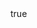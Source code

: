 ---
#
# head attributes
#
head: {
    title: "Q(AI)²",
    description: "Website für das Q(AI)^2-Projekt.",
    URLFavicon: "src/assets/images/8-bit-illustration-of-quantum-computer-with-clean-background.ico",
    URLOGTagWebsiteURL: "https://qai2.de",
    URLOGTagImage: "src/assets/images/8-bit-illustration-of-quantum-computer-with-clean-background.ico"
}

#
# body attributes
#
body: {
    jumbo: {
        imageURL: "",
        title: "Q(AI)²",
        information: "Die metallverarbeitende Industrie stellt mit mehr als 390.000 Unternehmen und
		    rund 3,7 Mio. Angestellten den größten sekundären Sektor innerhalb der EU-28 dar
		    (vgl. Eurostat, Sectoral analysis of key indicators). Die Zerspanung repräsentiert
		    in diesem Bereich eine der wichtigsten Fertigungstechnologien. Zahlreiche deutsche
		    Schlüsselindustrien erwirtschaften einen Großteil ihrer Wertschöpfung am Produkt
		    mittels Zerspanung, wie bspw. der Werkzeug- und Formenbau, die Halbleiterindustrie
		    oder der Triebwerksbau. Auf Grund des hohen Stellenwerts der zerspanenden Fertigung
		    sind die betreffenden Unternehmen an einer kontinuierlichen Optimierung von
		    Zerspanprozessen hinsichtlich Qualität, Produktivität, Wirtschaftlichkeit und
		    zunehmend auch Nachhaltigkeit interessiert."
    }
}

#
# an array of objects containing details about papers
#
papers: [
    #
    # paper 1
    #
    {
        title: "A Proposal for Physics-Informed Quantum Graph Neural Networks for Simulating Laser Cutting Processes",
        description: "Publikation im Rahmen der Hawaii International Conference on System Sciences (HICSS 2024), Minitrack: Quantum Computing Applications",
        linkToWebsite: null,
        linkToPDF: "src/assets/PDFs/A-Proposal-for-Physics-Informed-Quantum-Graph-Neural-Networks-for-Simulating-Laser-Cutting-Processes_INFORMATIK-2023.pdf"
    },

    #
    # paper 2
    #
    {
        title: "Projekt QUASIM zur Quanten-Computing-gestützten Simulation in der Fertigung gestartet",
        description: "Die Forschung auf dem Feld des Quanten-Computing (QC) verzeichnet rasante Fortschritte und weckt bereits länger Erwartungen für die Verwendung in industriellen Produktionsszenarien. Die Fertigungsindustrie gehört zu den zentralen deutschen Wirtschaftszweigen mit herausragender Bedeutung.",
        linkToWebsite: "https://www.dfki.de/web/news/projekt-quasim-zur-quanten-computing-gestuetzten-simulation-in-der-fertigung-gestartet",
        linkToPDF: null
    }
]
---